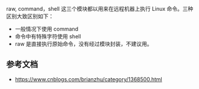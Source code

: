 raw, command，shell 这三个模块都以用来在远程机器上执行 Linux 命令。三种区别大致区别如下：

- 一般情况下使用 command
- 命令中有特殊字符使用 shell
- raw 是直接执行原始命令，没有经过模块封装，不建议用。

## 参考文档

- <https://www.cnblogs.com/brianzhu/category/1368500.html>

